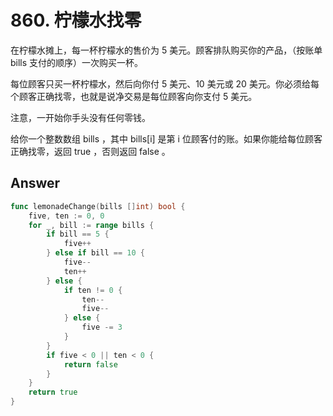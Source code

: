 # 860. 柠檬水找零

在柠檬水摊上，每一杯柠檬水的售价为 5 美元。顾客排队购买你的产品，（按账单 bills 支付的顺序）一次购买一杯。

每位顾客只买一杯柠檬水，然后向你付 5 美元、10 美元或 20 美元。你必须给每个顾客正确找零，也就是说净交易是每位顾客向你支付 5 美元。

注意，一开始你手头没有任何零钱。

给你一个整数数组 bills ，其中 bills[i] 是第 i 位顾客付的账。如果你能给每位顾客正确找零，返回 true ，否则返回 false 。

## Answer

```go
func lemonadeChange(bills []int) bool {
    five, ten := 0, 0
    for _, bill := range bills {
        if bill == 5 {
            five++
        } else if bill == 10 {
            five--
            ten++
        } else {
            if ten != 0 {
                ten--
                five--
            } else {
                five -= 3
            }
        }
        if five < 0 || ten < 0 {
            return false
        }
    }
    return true
}
```